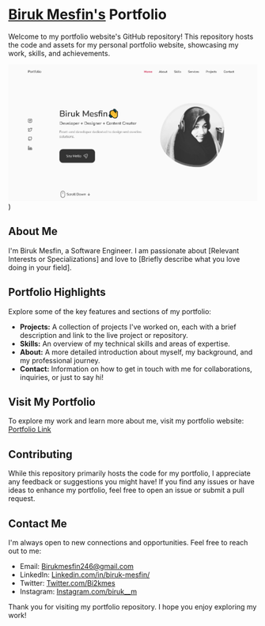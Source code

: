 # [Biruk Mesfin's](https://cypghost-github-io.vercel.app/) Portfolio

Welcome to my portfolio website's GitHub repository! This repository hosts the code and assets for my personal portfolio website, showcasing my work, skills, and achievements.

![Portfolio Screenshot](https://github.com/cypghost/cypghost.github.io/blob/main/Portfolio%20Screenshot.PNG))
## About Me

I'm Biruk Mesfin, a Software Engineer. I am passionate about [Relevant Interests or Specializations] and love to [Briefly describe what you love doing in your field].

## Portfolio Highlights

Explore some of the key features and sections of my portfolio:

- **Projects:** A collection of projects I've worked on, each with a brief description and link to the live project or repository.
- **Skills:** An overview of my technical skills and areas of expertise.
- **About:** A more detailed introduction about myself, my background, and my professional journey.
- **Contact:** Information on how to get in touch with me for collaborations, inquiries, or just to say hi!

## Visit My Portfolio

To explore my work and learn more about me, visit my portfolio website: [Portfolio Link](https://cypghost-github-io.vercel.app/)

## Contributing

While this repository primarily hosts the code for my portfolio, I appreciate any feedback or suggestions you might have! If you find any issues or have ideas to enhance my portfolio, feel free to open an issue or submit a pull request.

## Contact Me

I'm always open to new connections and opportunities. Feel free to reach out to me:

- Email: [Birukmesfin246@gmail.com](mailto:birukmesfin246@gmail.com)
- LinkedIn: [Linkedin.com/in/biruk-mesfin/](https://www.linkedin.com/in/biruk-mesfin/)
- Twitter: [Twitter.com/Bi2kmes](https://twitter.com/Bi2kmes)
- Instagram: [Instagram.com/biruk__m](https://instagram.com/biruk__m)

Thank you for visiting my portfolio repository. I hope you enjoy exploring my work!
